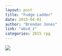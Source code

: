 ```yaml
---
layout: post
title: "Fudge Ladder"
date: 2015-04-01
author: "Brendan Jones"
link: "abcd_z"
categories: 2015 rpg
---
```

![]({{site.url}}/2015images/FudgeLadder.jpg)
